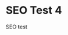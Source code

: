 <!--
Title: SEO Test 4
Description: Sturdy Eureka Valetudinarianism Ocelot Catheter
--> 
# SEO Test 4

SEO test
